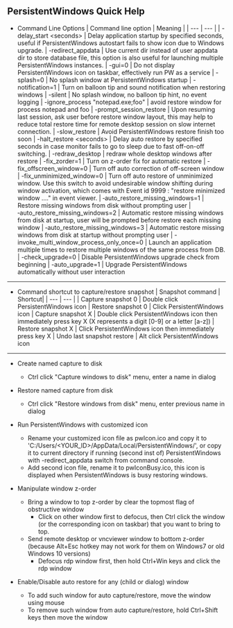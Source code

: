 
## PersistentWindows Quick Help
* Command Line Options
  | Command line option | Meaning |
  | --- | --- |
  | -delay_start \<seconds\> | Delay application startup by specified seconds, useful if PersistentWindows autostart fails to show icon due to Windows upgrade.
  | -redirect_appdata | Use current dir instead of user appdata dir to store database file, this option is also useful for launching multiple PersistentWindows instances.
  | -gui=0 | Do not display PersistentWindows icon on taskbar, effectively run PW as a service
  | -splash=0       | No splash window at PersistentWindows startup
  | -notification=1 | Turn on balloon tip and sound notification when restoring windows
  | -silent         | No splash window, no balloon tip hint, no event logging
  | -ignore_process "notepad.exe;foo" | avoid restore window for process notepad and foo
  | -prompt_session_restore | Upon resuming last session, ask user before restore window layout, this may help to reduce total restore time for remote desktop session on slow internet connection.
  | -slow_restore | Avoid PersistentWindows restore finish too soon
  | -halt_restore \<seconds\> | Delay auto restore by specified seconds in case monitor fails to go to sleep due to fast off-on-off switching.
  | -redraw_desktop | redraw whole desktop windows after restore
  | -fix_zorder=1   | Turn on z-order fix for automatic restore
  | -fix_offscreen_window=0 | Turn off auto correction of off-screen window
  | -fix_unminimized_window=0 | Turn off auto restore of unminimized window. Use this switch to avoid undesirable window shifting during window activation, which comes with Event id 9999 : "restore minimized window ...." in event viewer.
  | ‑auto_restore_missing_windows=1 | Restore missing windows from disk without prompting user
  | ‑auto_restore_missing_windows=2 | Automatic restore missing windows from disk at startup, user will be prompted before restore each missing window
  | ‑auto_restore_missing_windows=3 | Automatic restore missing windows from disk at startup without prompting user
  | -invoke_multi_window_process_only_once=0 | Launch an application multiple times to restore multiple windows of the same process from DB.
  | -check_upgrade=0 | Disable PersistentWindows upgrade check from beginning
  | -auto_upgrade=1 | Upgrade PersistentWindows automatically without user interaction

---

* Command shortcut to capture/restore snapshot
  | Snapshot command | Shortcut|
  | --- | --- |
  | Capture snapshot 0 | Double click PersistentWindows icon
  | Restore snapshot 0 | Click PersistentWindows icon
  | Capture snapshot X | Double click PersistentWindows icon then immediately press key X (X represents a digit [0-9] or a letter [a-z])
  | Restore snapshot X | Click PersistentWindows icon then immediately press key X
  | Undo last snapshot restore | Alt click PersistentWindows icon

---
* Create named capture to disk
  * Ctrl click "Capture windows to disk" menu, enter a name in dialog

* Restore named capture from disk
  * Ctrl click "Restore windows from disk" menu, enter previous name in dialog

* Run PersistentWindows with customized icon
  * Rename your customized icon file as pwIcon.ico and copy it to 'C:/Users/\<YOUR_ID>/AppData/Local/PersistentWindows/', or copy it to current directory if running (second inst of) PersistentWindows with -redirect_appdata switch from command console.
  * Add second icon file, rename it to pwIconBusy.ico, this icon is displayed when PersistentWindows is busy restoring windows.

* Manipulate window z-order
  * Bring a window to top z-order by clear the topmost flag of obstructive window
    * Click on other window first to defocus, then Ctrl click the window (or the corresponding icon on taskbar) that you want to bring to top.
  * Send remote desktop or vncviewer window to bottom z-order (because Alt+Esc hotkey may not work for them on Windows7 or old Windows 10 versions)
    * Defocus rdp window first, then hold Ctrl+Win keys and click the rdp window

* Enable/Disable auto restore for any (child or dialog) window
  * To add such window for auto capture/restore, move the window using mouse
  * To remove such window from auto capture/restore, hold Ctrl+Shift keys then move the window
```

